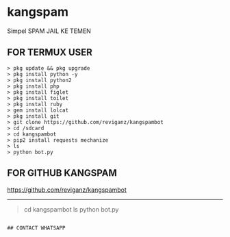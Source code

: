 # kangspam

Simpel SPAM JAIL KE TEMEN 

## FOR TERMUX USER

```
> pkg update && pkg upgrade
> pkg install python -y
> pkg install python2 
> pkg install php
> pkg install figlet
> pkg install toilet
> pkg install ruby
> gem install lolcat
> pkg install git
> git clone https://github.com/reviganz/kangspambot
> cd /sdcard
> cd kangspambot
> pip2 install requests mechanize
> ls
> python bot.py
```
## FOR GITHUB KANGSPAM
https://github.com/reviganz/kangspambot

--------
> cd kangspambot
> ls
> python bot.py
```

## CONTACT WHATSAPP

